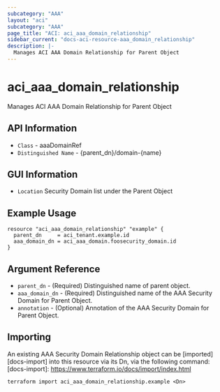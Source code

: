 ```yaml
---
subcategory: "AAA"
layout: "aci"
subcategory: "AAA"
page_title: "ACI: aci_aaa_domain_relationship"
sidebar_current: "docs-aci-resource-aaa_domain_relationship"
description: |-
  Manages ACI AAA Domain Relationship for Parent Object
---
```


# aci_aaa_domain_relationship #

Manages ACI AAA Domain Relationship for Parent Object

## API Information ##

* `Class` - aaaDomainRef
* `Distinguished Name` - {parent_dn}/domain-{name}

## GUI Information ##

* `Location` Security Domain list under the Parent Object 


## Example Usage ##

```hcl
resource "aci_aaa_domain_relationship" "example" {
  parent_dn     = aci_tenant.example.id
  aaa_domain_dn = aci_aaa_domain.foosecurity_domain.id
}
```

## Argument Reference ##

* `parent_dn` - (Required) Distinguished name of parent object.
* `aaa_domain_dn` - (Required) Distinguished name of the AAA Security Domain for Parent Object.
* `annotation` - (Optional) Annotation of the AAA Security Domain for Parent Object.


## Importing ##

An existing AAA Security Domain Relationship object can be [imported][docs-import] into this resource via its Dn, via the following command:
[docs-import]: https://www.terraform.io/docs/import/index.html


```
terraform import aci_aaa_domain_relationship.example <Dn>
```